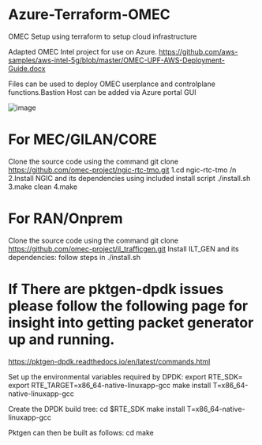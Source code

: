 # Azure-Terraform-OMEC
OMEC Setup using terraform to setup cloud infrastructure 

Adapted OMEC Intel project for use on Azure.
https://github.com/aws-samples/aws-intel-5g/blob/master/OMEC-UPF-AWS-Deployment-Guide.docx

Files can be used to deploy OMEC userplance and controlplane functions.Bastion Host can be added via Azure portal GUI

![image](https://user-images.githubusercontent.com/117586519/211009448-7bf487ca-ce0c-4d4e-93fc-4b65e3ad18c4.png)


# For MEC/GILAN/CORE
Clone the source code using the command git clone https://github.com/omec-project/ngic-rtc-tmo.git
1.cd ngic-rtc-tmo /n
2.Install NGIC and its dependencies using included install script ./install.sh
3.make clean
4.make


# For RAN/Onprem
Clone the source code using the command git clone  https://github.com/omec-project/il_trafficgen.git
Install ILT_GEN and its dependencies: follow steps in ./install.sh

# If There are pktgen-dpdk issues please follow the following page for insight into getting packet generator up and running.
https://pktgen-dpdk.readthedocs.io/en/latest/commands.html

Set up the environmental variables required by DPDK:
export RTE_SDK=<DPDKInstallDir>
export RTE_TARGET=x86_64-native-linuxapp-gcc
make install T=x86_64-native-linuxapp-gcc

Create the DPDK build tree:
cd $RTE_SDK
make install T=x86_64-native-linuxapp-gcc
  
Pktgen can then be built as follows:
cd <PktgenInstallDir>
make
